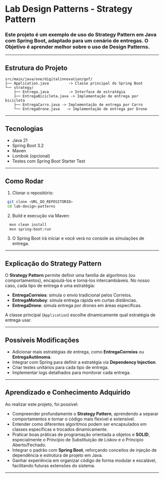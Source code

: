 # Lab Design Patterns - Strategy Pattern

### Este projeto é um exemplo de uso do **Strategy Pattern** em Java com Spring Boot, adaptado para um cenário de **entregas**. O Objetivo é aprender melhor sobre o uso de Design Patterns.
---

## Estrutura do Projeto

```
src/main/java/one/digitalinnovation/gof/
├── Application.java         -> Classe principal do Spring Boot
└── strategy/
    ├── Entrega.java         -> Interface de estratégia
    ├── EntregaBicicleta.java -> Implementação de entrega por bicicleta
    ├── EntregaCarro.java -> Implementação de entrega por Carro
    └── EntregaDrone.java   -> Implementação de entrega por Drone
```

---

## Tecnologias

* Java 21
* Spring Boot 3.2
* Maven
* Lombok (opcional)
* Testes com Spring Boot Starter Test

---

## Como Rodar

1. Clonar o repositório:

```bash
 git clone <URL_DO_REPOSITORIO>
 cd lab-design-patterns
```

2. Build e execução via Maven:

```bash
  mvn clean install
  mvn spring-boot:run
```

3. O Spring Boot irá iniciar e você verá no console as simulações de entrega.

---

## Explicação do Strategy Pattern

O **Strategy Pattern** permite definir uma família de algoritmos (ou comportamentos), encapsulá-los e torná-los intercambiáveis. No nosso caso, cada tipo de entrega é uma estratégia:

* **EntregaCorreios**: simula o envio tradicional pelos Correios.
* **EntregaMotoboy**: simula entrega rápida em curtas distâncias.
* **EntregaDrone**: simula entrega por drones em áreas específicas.

A classe principal (`Application`) escolhe dinamicamente qual estratégia de entrega usar.

---


## Possíveis Modificações

* Adicionar mais estratégias de entrega, como **EntregaCorreios** ou **EntregaAutônoma**.
* Integrar com Spring para definir a estratégia via **Dependency Injection**.
* Criar testes unitários para cada tipo de entrega.
* Implementar logs detalhados para monitorar cada entrega.

---

## Aprendizado e Conhecimento Adquirido

Ao realizar este projeto, foi possível:

* Compreender profundamente o **Strategy Pattern**, aprendendo a separar comportamentos e tornar o código mais flexível e extensível.
* Entender como diferentes algoritmos podem ser encapsulados em classes específicas e trocados dinamicamente.
* Praticar boas práticas de programação orientada a objetos e **SOLID**, especialmente o Princípio de Substituição de Liskov e o Princípio Aberto/Fechado.
* Integrar o padrão com **Spring Boot**, reforçando conceitos de injeção de dependência e estrutura de projeto em Java.
* Ganhar experiência em organizar código de forma modular e escalável, facilitando futuras extensões do sistema.

---

